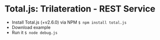 # Total.js: Trilateration - REST Service

- Install Total.js (+v2.6.0) via NPM `$ npm install total.js`
- Download example
- Run it `$ node debug.js`
